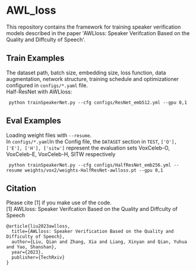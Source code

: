 # AWL_loss
This repository contains the framework for training speaker verification models described in the paper 'AWLloss: Speaker Verifcation Based on the
Quality and Diffculty of Speech'.
## Train Examples
The dataset path, batch size, embedding size, loss function, data augmentation, network structure, training schedule and optimizationer configured in `configs/*.yaml` file.<br>
Half-ResNet with AWLloss:
```
 python trainSpeakerNet.py --cfg configs/ResNet_emb512.yml --gpu 0,1
```
## Eval Examples
Loading weight files with `--resume`.<br>
In `configs/*.yaml`In the Config file, the `DATASET` section in `TEST`, `['O'], ['E'], ['H'], ['sitw']` represent the evaluation sets VoxCeleb-O, VoxCeleb-E, VoxCeleb-H, SITW respectively
```
 python trainSpeakerNet.py --cfg configs/HalfResNet_emb256.yml --resume weights/vox2/weights-HalfResNet-awlloss.pt --gpu 0,1
```

## Citation
Please cite [1] if you make use of the code. <br>
[1] AWLloss: Speaker Verifcation Based on the Quality and Diffculty of Speech
```
@article{liu2023awlloss,
  title={AWLloss: Speaker Verification Based on the Quality and Difficulty of Speech},
  author={Liu, Qian and Zhang, Xia and Liang, Xinyan and Qian, Yuhua and Yao, Shanshan},
  year={2023},
  publisher={TechRxiv}
}
```
